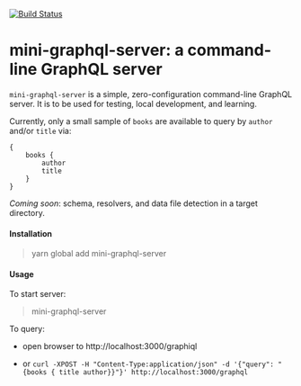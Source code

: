[![Build Status](https://travis-ci.org/benjaminboruff/mini-graphql-server.svg?branch=master)](https://travis-ci.org/benjaminboruff/mini-graphql-server)

# mini-graphql-server: a command-line GraphQL server


`mini-graphql-server` is a simple, zero-configuration command-line GraphQL server.  It is to be used for testing, local development, and learning.

Currently, only a small sample of `books` are available to query by `author` and/or `title` via:

```
{
    books { 
        author 
        title 
    }
}
```

*Coming  soon*: schema, resolvers, and data file detection in a target directory.

#### Installation
> yarn global add mini-graphql-server

#### Usage

To start server:
> mini-graphql-server

To query:
* open browser to http://localhost:3000/graphiql

* or `curl -XPOST -H "Content-Type:application/json" -d '{"query": "{books { title author}}"}' http://localhost:3000/graphql`
